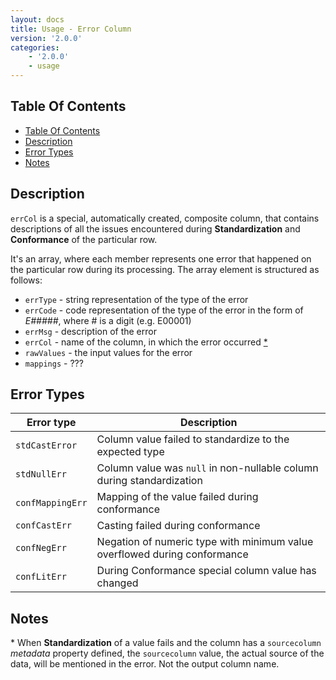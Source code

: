 ```yaml
---
layout: docs
title: Usage - Error Column
version: '2.0.0'
categories:
    - '2.0.0'
    - usage
---
```

## Table Of Contents
<!-- toc -->
- [Table Of Contents](#table-of-contents)
- [Description](#description)
- [Error Types](#error-types)
- [Notes](#notes)
<!-- tocstop -->

## Description

`errCol` is a special, automatically created, composite column, that contains descriptions of all the issues encountered
during **Standardization** and **Conformance** of the particular row.

It's an array, where each member represents one error that happened on the particular row during its processing.
The array element is structured as follows:

- `errType` - string representation of the type of the error
- `errCode` - code representation of the type of the error in the form of _E#####_, where # is a digit (e.g. E00001)
- `errMsg` - description of the error
- `errCol` - name of the column, in which the error occurred [*](#notes-star)
- `rawValues` - the input values for the error
- `mappings` - ???

## Error Types

| Error type      | Description |
|-----------------|-------------|
| `stdCastError`  | Column value failed to standardize to the expected type |
| `stdNullErr`    | Column value was `null` in non-nullable column during standardization |
| `confMappingErr`| Mapping of the value failed during conformance |
| `confCastErr`   | Casting failed during conformance |
| `confNegErr`    | Negation of numeric type with minimum value overflowed during conformance |
| `confLitErr`    | During Conformance special column value has changed |

## Notes

<a name="#notes-star" />\* When **Standardization** of a value fails and the column has a `sourcecolumn` *metadata* property defined, the
`sourcecolumn` value, the actual source of the data, will be mentioned in the error. Not the output column name.

